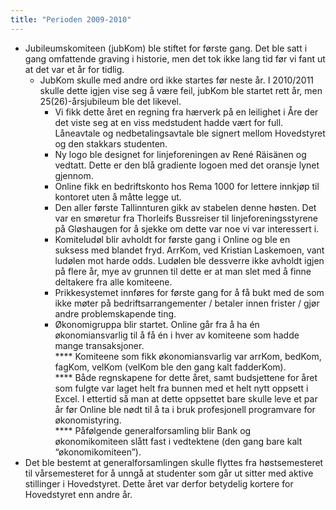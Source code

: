 ```yaml
---
title: "Perioden 2009-2010"
---
```


-   Jubileumskomiteen (jubKom) ble stiftet for første gang. Det ble
    satt i gang omfattende graving i historie, men det tok ikke lang tid
    før vi fant ut at det var et år for tidlig.
    -   JubKom skulle med andre ord ikke startes før neste år. I
        2010/2011 skulle dette igjen vise seg å være feil, jubKom ble
        startet rett år, men 25(26)-årsjubileum ble det likevel.  
        * Vi fikk dette året en regning fra hærverk på en leilighet i
        Åre der det viste seg at en viss medstudent hadde vært for full.
        Låneavtale og nedbetalingsavtale ble signert mellom Hovedstyret
        og den stakkars studenten.  
        * Ny logo ble designet for linjeforeningen av René Räisänen og
        vedtatt. Dette er den blå gradiente logoen med det oransje lynet
        gjennom.  
        * Online fikk en bedriftskonto hos Rema 1000 for lettere
        innkjøp til kontoret uten å måtte legge ut.  
        * Den aller første Tallinnturen gikk av stabelen denne høsten.
        Det var en smøretur fra Thorleifs Bussreiser til
        linjeforeningsstyrene på Gløshaugen for å sjekke om dette var
        noe vi var interessert i.  
        * Komiteludøl blir avholdt for første gang i Online og ble en
        suksess med blandet fryd. ArrKom, ved Kristian Laskemoen, vant
        ludølen mot harde odds. Ludølen ble dessverre ikke avholdt igjen
        på flere år, mye av grunnen til dette er at man slet med å finne
        deltakere fra alle komiteene.  
        * Prikkesystemet innføres for første gang for å få bukt med de
        som ikke møter på bedriftsarrangementer / betaler innen frister
        / gjør andre problemskapende ting.  
        * Økonomigruppa blir startet. Online går fra å ha én
        økonomiansvarlig til å få én i hver av komiteene som hadde mange
        transaksjoner.  
        **** Komiteene som fikk økonomiansvarlig var arrKom, bedKom,
        fagKom, velKom (velKom ble den gang kalt fadderKom).  
        **** Både regnskapene for dette året, samt budsjettene for året
        som fulgte var laget helt fra bunnen med et helt nytt oppsett i
        Excel. I ettertid så man at dette oppsettet bare skulle leve et
        par år før Online ble nødt til å ta i bruk profesjonell
        programvare for økonomistyring.  
        **** Påfølgende generalforsamling blir Bank</s> og
        økonomikomiteen slått fast i vedtektene (den gang bare kalt
        “økonomikomiteen”).
-   Det ble bestemt at generalforsamlingen skulle flyttes fra
    høstsemesteret til vårsemesteret for å unngå at studenter som går ut
    sitter med aktive stillinger i Hovedstyret. Dette året var derfor
    betydelig kortere for Hovedstyret enn andre år.